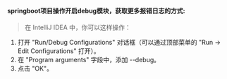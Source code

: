 #### springboot项目操作开启debug模块，获取更多报错日志的方式:
> 在 IntelliJ IDEA 中，你可以这样操作：

1. 打开 "Run/Debug Configurations" 对话框（可以通过顶部菜单的 "Run -> Edit Configurations" 打开）。
2. 在 "Program arguments" 字段中，添加 --debug。
3. 点击 "OK"。